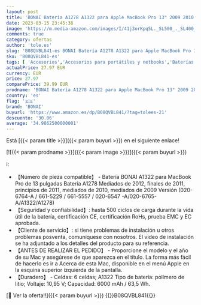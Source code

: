 ```yaml
---
layout: post
title: 'BONAI Batería A1278 A1322 para Apple MacBook Pro 13" 2009 2010 2011 2012 Años  661-5557 661-5229 3ICP5/69/71-2 020-6764-A [6000mAh/65.7Wh/10.95v]'
date: 2023-03-15 23:45:38
image: 'https://m.media-amazon.com/images/I/41j3orKpq5L._SL500_._SL400_.jpg'
comments: true
category: ofertas
author: 'tole.es'
slug: 'B08QVBL841-es BONAI Batería A1278 A1322 para Apple MacBook Pro 13" 2009...'
sku: 'B08QVBL841-es'
tags: [ 'Accesorios','Accesorios para portátiles y netbooks','Baterías para portátiles y netbooks','Informática','apple','bonai','🇪🇸', ]
actualPrice: 27.97 EUR
currency: EUR
price: 27.97
comparePrice: 39.99 EUR
prodname: 'BONAI Batería A1278 A1322 para Apple MacBook Pro 13" 2009 2010 2011 2012 Años  661-5557 661-5229 3ICP5/69/71-2 020-6764-A [6000mAh/65.7Wh/10.95v]'
country: 'es'
flag: '🇪🇸'
brand: 'BONAI'
buyurl: 'https://www.amazon.es/dp/B08QVBL841/?tag=tolees-21'
descuento: '30.06'
average: '34.9862500000001'
---
```


Está [{{< param title >}}]({{< param buyurl >}}) en el siguiente enlace!

[![{{< param prodname >}}]({{< param image >}})]({{< param buyurl >}})

ℹ️:

- 【Número de pieza compatible】 - Batería BONAI A1322 para MacBook Pro de 13 pulgadas Batería A1278 Mediados de 2012, finales de 2011, principios de 2011, mediados de 2010, mediados de 2009 Versión (020-6764-A / 661-5229 / 661-5557 / 020-6547 -A/020-6765-A/A1322/A1278)
- 【Seguridad y confiabilidad】: hasta 500 ciclos de carga durante la vida útil de la batería, certificación CE, certificación RoHs, prueba EMC y EC aprobada.
- 【Cliente de servicio】: si tiene problemas de instalación u otros problemas posventa, comuníquese con nosotros. El video de instalación se ha adjuntado a los detalles del producto para su referencia.
- 【ANTES DE REALIZAR EL PEDIDO】 - Proporcione el modelo y el año de su Mac y asegúrese de que aparezca en el título. La forma más fácil de hacerlo es ir a Acerca de esta Mac, disponible en el menú Apple en la esquina superior izquierda de la pantalla.
- 【Duradero】 - Celdas: 6 celdas; A1322 Tipo de batería: polímero de litio; Voltaje: 10,95 V; Capacidad: 6000 mAh / 63,5 Wh.

[🛒 Ver la oferta!!]({{< param buyurl >}})
{{<world>}}B08QVBL841{{</world>}}

